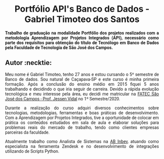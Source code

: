 <html>
<body>
  
 <h1 align="center"> Portfólio API's Banco de Dados - Gabriel Timoteo dos Santos</h1>  
  <h4 align="justify" style="font-family:roboto;"> Trabalho de graduação na modalidade Portfólio dos projetos realizados com a metodologia Aprendizagem por Projetos Integrados (API), necessário como parte dos requisitos para obtenção do título de Tecnólogo em Banco de Dados pela Faculdade de Tecnologia de São José dos Campos.</h4>
  
  <h2> Autor :necktie: </h2>
  
  <p align="justify" style="font-family:roboto;"> Meu nome é Gabriel Timoteo, tenho 27 anos e estou cursando o 5º semestre de Banco de dados. Sou natural de Caçapava-SP e este curso é minha primeira formação. Após a conclusão do ensino médio em 2015 fiquei 5 anos trabalhando e decidindo o que iria seguir de carreira. Devido a rápida evolução tecnológica e meu interesse pela área, eu decidi me matricular na <a href="https://fatecsjc-prd.azurewebsites.net/">FATEC São José dos Campos - Prof. Jessen Vidal</a> no 1º Semestre/2020.</p>
  <p align="justify" style="font-family:roboto;"> Durante a realização do curso adquiri diversos conhecimentos sobre tecnologias, metodologias, ferramentas e boas práticas de desenvolvimento. Com a Aprendizagem por Projetos Integrados, tive a oportunidade de colocar em prática os conteúdos estudados em sala de aula e elaborar soluções para problemas reais do mercado de trabalho, tendo como clientes empresas parceiras da faculdade. </p>
  <p align="justify" style="font-family:roboto;"> Atualmente trabalho como Analista de Sistemas na <a href="https://www.ab-inbev.com/">AB Inbev</a>, atuando como especialista na ferramenta Zendesk e no desenvolvimento de integrações utilizando de Scripts Python.</p>
  
  <table align="center">
